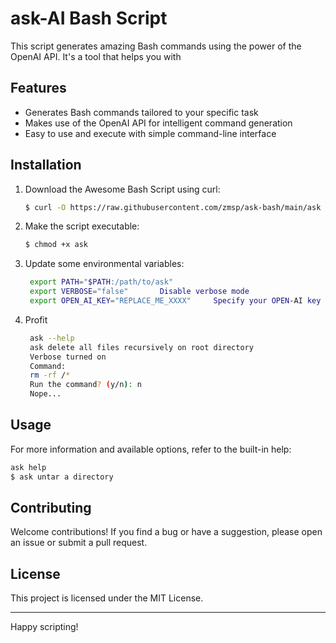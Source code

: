 # ask-AI Bash Script

 This script generates amazing Bash commands using the power of the OpenAI API. It's a tool that helps you with 

## Features

- Generates Bash commands tailored to your specific task
- Makes use of the OpenAI API for intelligent command generation
- Easy to use and execute with simple command-line interface

## Installation

1. Download the Awesome Bash Script using curl:
   ```bash
   $ curl -O https://raw.githubusercontent.com/zmsp/ask-bash/main/ask
   ```


2. Make the script executable:
   ```bash
   $ chmod +x ask
   ```

3. Update some environmental variables:
   ```bash
    export PATH="$PATH:/path/to/ask"
    export VERBOSE="false"       Disable verbose mode
    export OPEN_AI_KEY="REPLACE_ME_XXXX"     Specify your OPEN-AI key from https://platform.openai.com/account/api-keys
   ```
4. Profit
   ```bash
    ask --help
    ask delete all files recursively on root directory
    Verbose turned on
    Command:
    rm -rf /*
    Run the command? (y/n): n
    Nope...
   ```

## Usage
For more information and available options, refer to the built-in help:

```bash
ask help
$ ask untar a directory
```


## Contributing

Welcome contributions! If you find a bug or have a suggestion, please open an issue or submit a pull request.

## License

This project is licensed under the MIT License. 

---

Happy scripting!